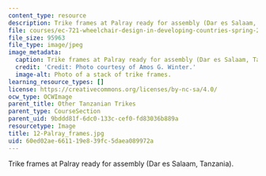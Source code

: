 ```yaml
---
content_type: resource
description: Trike frames at Palray ready for assembly (Dar es Salaam, Tanzania).
file: courses/ec-721-wheelchair-design-in-developing-countries-spring-2009/60ed02ae661119e839fc5daea089972a_12-Palray_frames.jpg
file_size: 95963
file_type: image/jpeg
image_metadata:
  caption: Trike frames at Palray ready for assembly (Dar es Salaam, Tanzania).
  credit: 'Credit: Photo courtesy of Amos G. Winter.'
  image-alt: Photo of a stack of trike frames.
learning_resource_types: []
license: https://creativecommons.org/licenses/by-nc-sa/4.0/
ocw_type: OCWImage
parent_title: Other Tanzanian Trikes
parent_type: CourseSection
parent_uid: 9bddd81f-6dc0-133c-cef0-fd83036b889a
resourcetype: Image
title: 12-Palray_frames.jpg
uid: 60ed02ae-6611-19e8-39fc-5daea089972a
---
```

Trike frames at Palray ready for assembly (Dar es Salaam, Tanzania).